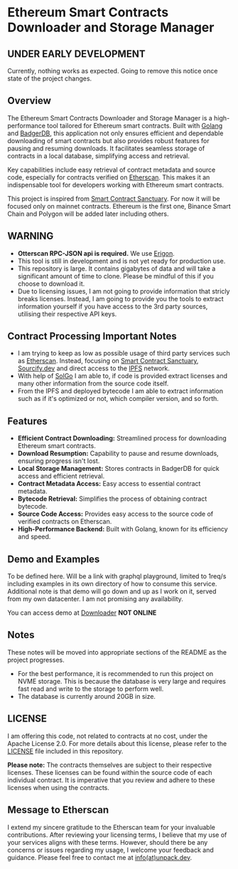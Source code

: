 # Ethereum Smart Contracts Downloader and Storage Manager

## UNDER EARLY DEVELOPMENT

Currently, nothing works as expected. Going to remove this notice once state of the project changes.


## Overview
The Ethereum Smart Contracts Downloader and Storage Manager is a high-performance tool tailored for Ethereum smart contracts. Built with [Golang](https://go.dev/) and [BadgerDB](https://github.com/dgraph-io/badger), this application not only ensures efficient and dependable downloading of smart contracts but also provides robust features for pausing and resuming downloads. It facilitates seamless storage of contracts in a local database, simplifying access and retrieval.

Key capabilities include easy retrieval of contract metadata and source code, especially for contracts verified on [Etherscan](https://etherscan.io/). This makes it an indispensable tool for developers working with Ethereum smart contracts.

This project is inspired from [Smart Contract Sanctuary](https://github.com/tintinweb/smart-contract-sanctuary).
For now it will be focused only on mainnet contracts. Ethereum is the first one, Binance Smart Chain and Polygon will be added later including others.

## WARNING

- **Otterscan RPC-JSON api is required.** We use [Erigon](https://github.com/ledgerwatch/erigon).
- This tool is still in development and is not yet ready for production use.
- This repository is large. It contains gigabytes of data and will take a significant amount of time to clone. Please be mindful of this if you choose to download it.
- Due to licensing issues, I am not going to provide information that stricly breaks licenses. Instead, I am going to provide you the tools to extract information yourself if you have access to the 3rd party sources, utilising their respective API keys.

## Contract Processing Important Notes

- I am trying to keep as low as possible usage of third party services such as [Etherscan](https://etherscan.io/). Instead, focusing on [Smart Contract Sanctuary](https://github.com/tintinweb/smart-contract-sanctuary), [Sourcify.dev](https://sourcify.dev/) and direct access to the [IPFS](https://github.com/ipfs/kubo) network.
- With help of [SolGo](https://github.com/unpackdev/solgo) I am able to, if code is provided extract licenses and many other information from the source code itself.
- From the IPFS and deployed bytecode I am able to extract information such as if it's optimized or not, which compiler version, and so forth.


## Features
- **Efficient Contract Downloading:** Streamlined process for downloading Ethereum smart contracts.
- **Download Resumption:** Capability to pause and resume downloads, ensuring progress isn't lost.
- **Local Storage Management:** Stores contracts in BadgerDB for quick access and efficient retrieval.
- **Contract Metadata Access:** Easy access to essential contract metadata.
- **Bytecode Retrieval:** Simplifies the process of obtaining contract bytecode.
- **Source Code Access:** Provides easy access to the source code of verified contracts on Etherscan.
- **High-Performance Backend:** Built with Golang, known for its efficiency and speed.


## Demo and Examples

To be defined here. Will be a link with graphql playground, limited to 1req/s including examples in its own directory of
how to consume this service. Additional note is that demo will go down and up as I work on it, served from my own datacenter. 
I am not promising any availability.

You can access demo at [Downloader](https://downloader.playground.unpack.dev) **NOT ONLINE**

## Notes

These notes will be moved into appropriate sections of the README as the project progresses.

- For the best performance, it is recommended to run this project on NVME storage. This is because the database is very large and requires fast read and write to the storage to perform well.
- The database is currently around 20GB in size. 

## LICENSE

I am offering this code, not related to contracts at no cost, under the Apache License 2.0. For more details about this license, please refer to the [LICENSE](LICENSE) file included in this repository.

**Please note:** The contracts themselves are subject to their respective licenses. These licenses can be found within the source code of each individual contract. It is imperative that you review and adhere to these licenses when using the contracts.

## Message to Etherscan

I extend my sincere gratitude to the Etherscan team for your invaluable contributions. After reviewing your licensing terms, I believe that my use of your services aligns with these terms. However, should there be any concerns or issues regarding my usage, I welcome your feedback and guidance. Please feel free to contact me at [info(at)unpack.dev](mailto:info@unpack.dev).
